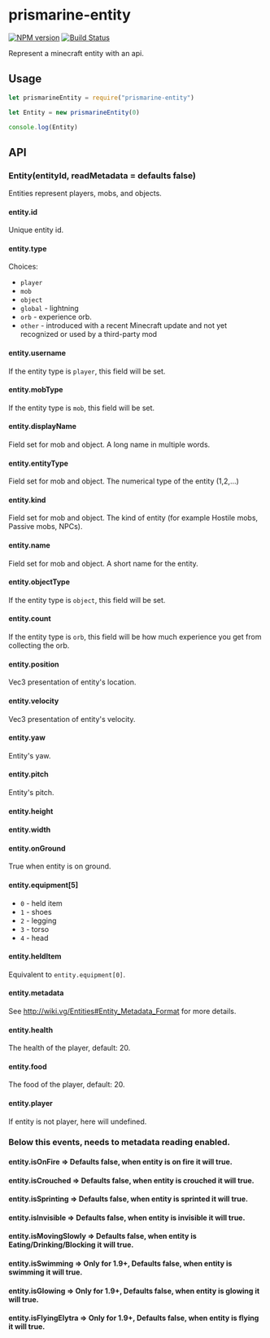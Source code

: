 # prismarine-entity
[![NPM version](https://img.shields.io/npm/v/prismarine-entity.svg)](http://npmjs.com/package/prismarine-entity)
[![Build Status](https://github.com/PrismarineJS/prismarine-entity/workflows/CI/badge.svg)](https://github.com/PrismarineJS/prismarine-entity/actions?query=workflow%3A%22CI%22)

Represent a minecraft entity with an api.

## Usage

```js
let prismarineEntity = require("prismarine-entity")

let Entity = new prismarineEntity(0)

console.log(Entity)
```

## API

### Entity(entityId, readMetadata = defaults false)

Entities represent players, mobs, and objects.

#### entity.id

Unique entity id.

#### entity.type

Choices:

 * `player`
 * `mob`
 * `object`
 * `global` - lightning
 * `orb` - experience orb.
 * `other` - introduced with a recent Minecraft update and not yet recognized or used by a third-party mod

#### entity.username

If the entity type is `player`, this field will be set.

#### entity.mobType

If the entity type is `mob`, this field will be set.

#### entity.displayName

Field set for mob and object. A long name in multiple words.

#### entity.entityType

Field set for mob and object. The numerical type of the entity (1,2,...)

#### entity.kind

Field set for mob and object. The kind of entity (for example Hostile mobs, Passive mobs, NPCs).

#### entity.name

Field set for mob and object. A short name for the entity.

#### entity.objectType

If the entity type is `object`, this field will be set.

#### entity.count

If the entity type is `orb`, this field will be how much experience you
get from collecting the orb.

#### entity.position

Vec3 presentation of entity's location.

#### entity.velocity

Vec3 presentation of entity's velocity.

#### entity.yaw

Entity's yaw.

#### entity.pitch

Entity's pitch.

#### entity.height

#### entity.width

#### entity.onGround

True when entity is on ground.

#### entity.equipment[5]

 * `0` - held item
 * `1` - shoes
 * `2` - legging
 * `3` - torso
 * `4` - head
 
#### entity.heldItem

Equivalent to `entity.equipment[0]`.

#### entity.metadata

See http://wiki.vg/Entities#Entity_Metadata_Format for more details.

#### entity.health

The health of the player, default: 20.

#### entity.food

The food of the player, default: 20.

#### entity.player

If entity is not player, here will undefined.

### Below this events, needs to metadata reading enabled.

#### entity.isOnFire => Defaults false, when entity is on fire it will true.
#### entity.isCrouched => Defaults false, when entity is crouched it will true.
#### entity.isSprinting => Defaults false, when entity is sprinted it will true.
#### entity.isInvisible => Defaults false, when entity is invisible it will true.
#### entity.isMovingSlowly => Defaults false, when entity is Eating/Drinking/Blocking it will true.
#### entity.isSwimming => Only for 1.9+, Defaults false, when entity is swimming it will true.
#### entity.isGlowing => Only for 1.9+, Defaults false, when entity is glowing it will true.
#### entity.isFlyingElytra => Only for 1.9+, Defaults false, when entity is flying it will true.

